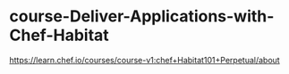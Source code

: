 # course-Deliver-Applications-with-Chef-Habitat
https://learn.chef.io/courses/course-v1:chef+Habitat101+Perpetual/about
